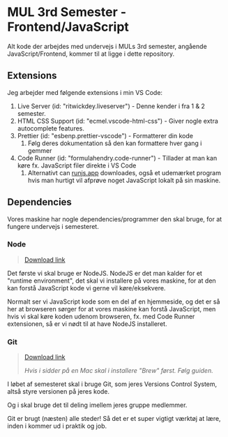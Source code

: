 # MUL 3rd Semester - Frontend/JavaScript

Alt kode der arbejdes med undervejs i MULs 3rd semester, angående JavaScript/Frontend, kommer til at ligge i dette repository.

## Extensions

Jeg arbejder med følgende extensions i min VS Code:

1. Live Server (id: "ritwickdey.liveserver") - Denne kender i fra 1 & 2 semester.
2. HTML CSS Support (id: "ecmel.vscode-html-css") - Giver nogle extra autocomplete features.
3. Prettier (id: "esbenp.prettier-vscode") - Formatterer din kode
   1. Følg deres dokumentation så den kan formattere hver gang i gemmer
4. Code Runner (id: "formulahendry.code-runner") - Tillader at man kan køre fx. JavaScript filer direkte i VS Code
   1. Alternativt can [runjs.app](www.runjs.app) downloades, også et udemærket program hvis man hurtigt vil afprøve noget JavaScript lokalt på sin maskine.

## Dependencies

Vores maskine har nogle dependencies/programmer den skal bruge, for at fungere undervejs i semesteret.

### Node

> [Download link](www.nodejs.org)

Det første vi skal bruge er NodeJS. NodeJS er det man kalder for et "runtime environment", det skal vi installere på vores maskine, for at den kan forstå JavaScript kode vi gerne vil køre/eksekvere.

Normalt ser vi JavaScript kode som en del af en hjemmeside, og det er så her at browseren sørger for at vores maskine kan forstå JavaScript, men hvis vi skal køre koden udenom browseren, fx. med Code Runner extensionen, så er vi nødt til at have NodeJS installeret.

### Git

> [Download link](www.git-scm.com)
>
> _Hvis i sidder på en Mac skal i installere "Brew" først. Følg guiden._

I løbet af semesteret skal i bruge Git, som jeres Versions Control System, altså styre versionen på jeres kode.

Og i skal bruge det til deling imellem jeres gruppe medlemmer.

Git er brugt (næsten) alle steder! Så det er et super vigtigt værktøj at lære, inden i kommer ud i praktik og job.
